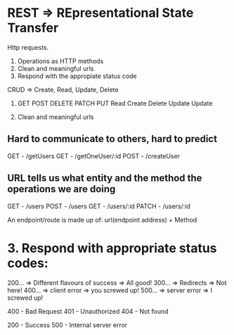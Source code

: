 # REST => REpresentational State Transfer

Http requests.

1. Operations as HTTP methods
2. Clean and meaningful urls
3. Respond with the appropiate status code

CRUD => Create, Read, Update, Delete

1.  GET POST DELETE PATCH PUT
    Read Create Delete Update Update

2.  Clean and meaningful urls

## Hard to communicate to others, hard to predict

GET - /getUsers
GET - /getOneUser/:id
POST - /createUser

## URL tells us what entity and the method the operations we are doing

GET - /users
POST - /users
GET - /users/:id
PATCH - /users/:id

An endpoint/route is made up of: url(endpoint address) + Method

# 3. Respond with appropriate status codes:

200... => Different flavours of success => All good!
300... => Redirects => Not here!
400... => client error => you screwed up!
500... => server error => I screwed up!

400 - Bad Request
401 - Unauthorized
404 - Not found

200 - Success
500 - Internal server error
